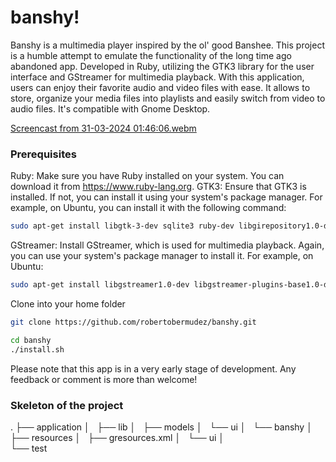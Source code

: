 # banshy!
Banshy is a multimedia player inspired by the ol' good Banshee. This project is a humble attempt to emulate the functionality of the long time ago abandoned app.  Developed in Ruby, utilizing the GTK3 library for the user interface and GStreamer for multimedia playback. With this application, users can enjoy their favorite audio and video files with ease. It allows to store, organize your media files into playlists and easily switch from video to audio files. It's compatible with Gnome Desktop.

[Screencast from 31-03-2024 01:46:06.webm](https://github.com/robertobermudez/banshy/assets/1206729/179074a3-3f9a-4245-8f41-03c190e5520e)


### Prerequisites

Ruby: Make sure you have Ruby installed on your system. You can download it from https://www.ruby-lang.org.
GTK3: Ensure that GTK3 is installed. If not, you can install it using your system's package manager. For example, on Ubuntu, you can install it with the following command:
    
```bash
sudo apt-get install libgtk-3-dev sqlite3 ruby-dev libgirepository1.0-dev libgtk-3-dev libgstreamer1.0-dev libgstreamer-plugins-base1.0-dev ruby-full ruby-bundler
```
GStreamer: Install GStreamer, which is used for multimedia playback. Again, you can use your system's package manager to install it. For example, on Ubuntu:
```bash
sudo apt-get install libgstreamer1.0-dev libgstreamer-plugins-base1.0-dev gstreamer1.0-libav
```

Clone into your home folder

```bash
git clone https://github.com/robertobermudez/banshy.git
```

```bash
cd banshy
./install.sh
```

Please note that this app is in a very early stage of development. Any feedback or comment is more than welcome!

### Skeleton of the project
.
├── application
│   ├── lib
│   ├── models
│   └── ui
│       └── banshy
│
├── resources
│   ├── gresources.xml
│   └── ui
│       
└── test
